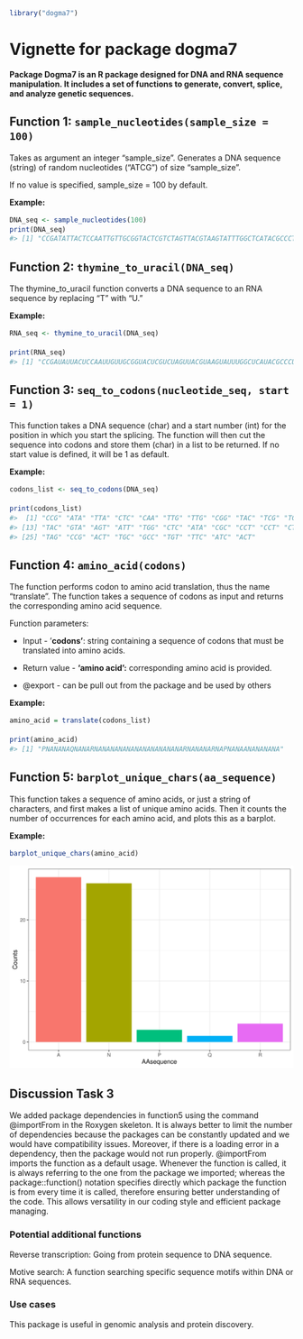 
<!-- README.md is generated from README.Rmd. Please edit that file -->

``` r
library("dogma7")
```

# Vignette for package dogma7

**Package Dogma7 is an R package designed for DNA and RNA sequence
manipulation. It includes a set of functions to generate, convert,
splice, and analyze genetic sequences.**

## **Function 1:** **`sample_nucleotides(sample_size = 100)`**

Takes as argument an integer “sample_size”. Generates a DNA sequence
(string) of random nucleotides (“ATCG”) of size “sample_size”.

If no value is specified, sample_size = 100 by default.

**Example:** 

``` r
DNA_seq <- sample_nucleotides(100)
print(DNA_seq)
#> [1] "CCGATATTACTCCAATTGTTGCGGTACTCGTCTAGTTACGTAAGTATTTGGCTCATACGCCCTCCTCTAAGATAGCCGACTTGCGCCTGTTTCATCACTA"
```

## **Function 2: `thymine_to_uracil(DNA_seq)`**

The thymine_to_uracil function converts a DNA sequence to an RNA
sequence by replacing “T” with “U.”

**Example:**

``` r
RNA_seq <- thymine_to_uracil(DNA_seq)

print(RNA_seq)
#> [1] "CCGAUAUUACUCCAAUUGUUGCGGUACUCGUCUAGUUACGUAAGUAUUUGGCUCAUACGCCCUCCUCUAAGAUAGCCGACUUGCGCCUGUUUCAUCACUA"
```

## **F**unction 3: **`seq_to_codons(nucleotide_seq, start = 1)`**

This function takes a DNA sequence (char) and a start number (int) for
the position in which you start the splicing. The function will then cut
the sequence into codons and store them (char) in a list to be returned.
If no start value is defined, it will be 1 as default.

**Example:** 

``` r
codons_list <- seq_to_codons(DNA_seq)

print(codons_list)
#>  [1] "CCG" "ATA" "TTA" "CTC" "CAA" "TTG" "TTG" "CGG" "TAC" "TCG" "TCT" "AGT"
#> [13] "TAC" "GTA" "AGT" "ATT" "TGG" "CTC" "ATA" "CGC" "CCT" "CCT" "CTA" "AGA"
#> [25] "TAG" "CCG" "ACT" "TGC" "GCC" "TGT" "TTC" "ATC" "ACT"
```

## **Function 4: `amino_acid(codons)`**

The function performs codon to amino acid translation, thus the name
“translate”. The function takes a sequence of codons as input and
returns the corresponding amino acid sequence.

Function parameters:

- Input - ’**codons’**: string containing a sequence of codons that must
  be translated into amino acids.

- Return value - **‘amino acid’:** corresponding amino acid is provided.

- @export - can be pull out from the package and be used by others

**Example:** 

``` r
amino_acid = translate(codons_list)

print(amino_acid)
#> [1] "PNANANAQNANARNANANANANANANANANANANARNANANARNAPNANAANANANANA"
```

## **Function 5:** `barplot_unique_chars(aa_sequence)`

This function takes a sequence of amino acids, or just a string of
characters, and first makes a list of unique amino acids. Then it counts
the number of occurrences for each amino acid, and plots this as a
barplot.

**Example:**

``` r
barplot_unique_chars(amino_acid)
```

![](README_files/figure-gfm/unnamed-chunk-6-1.svg)<!-- -->

## **Discussion Task 3**

We added package dependencies in function5 using the command @importFrom
in the Roxygen skeleton. It is always better to limit the number of
dependencies because the packages can be constantly updated and we would
have compatibility issues. Moreover, if there is a loading error in a
dependency, then the package would not run properly. @importFrom imports
the function as a default usage. Whenever the function is called, it is
always referring to the one from the package we imported; whereas the
package::function() notation specifies directly which package the
function is from every time it is called, therefore ensuring better
understanding of the code. This allows versatility in our coding style
and efficient package managing.

### Potential additional functions

Reverse transcription: Going from protein sequence to DNA sequence.

Motive search: A function searching specific sequence motifs within DNA
or RNA sequences.

### Use cases

This package is useful in genomic analysis and protein discovery.
